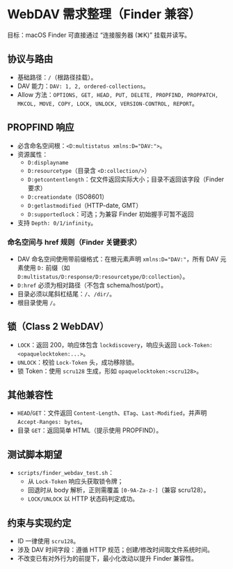 # WebDAV 需求整理（Finder 兼容）

目标：macOS Finder 可直接通过 “连接服务器 (⌘K)” 挂载并读写。

## 协议与路由
- 基础路径：`/`（根路径挂载）。
- DAV 能力：`DAV: 1, 2, ordered-collections`。
- Allow 方法：`OPTIONS, GET, HEAD, PUT, DELETE, PROPFIND, PROPPATCH, MKCOL, MOVE, COPY, LOCK, UNLOCK, VERSION-CONTROL, REPORT`。

## PROPFIND 响应
- 必含命名空间根：`<D:multistatus xmlns:D="DAV:">`。
- 资源属性：
  - `D:displayname`
  - `D:resourcetype`（目录含 `<D:collection/>`）
  - `D:getcontentlength`：仅文件返回实际大小；目录不返回该字段（Finder 要求）
  - `D:creationdate`（ISO8601）
  - `D:getlastmodified`（HTTP-date, GMT）
  - `D:supportedlock`：可选；为兼容 Finder 初始握手可暂不返回
- 支持 `Depth: 0/1/infinity`。

### 命名空间与 href 规则（Finder 关键要求）
- DAV 命名空间使用带前缀格式：在根元素声明 `xmlns:D="DAV:"`，所有 DAV 元素使用 `D:` 前缀（如 `D:multistatus/D:response/D:resourcetype/D:collection`）。
- `D:href` 必须为相对路径（不包含 schema/host/port）。
- 目录必须以尾斜杠结尾：`/`、`/dir/`。
- 根目录使用 `/`。

## 锁（Class 2 WebDAV）
- `LOCK`：返回 200，响应体包含 `lockdiscovery`，响应头返回 `Lock-Token: <opaquelocktoken:...>`。
- `UNLOCK`：校验 `Lock-Token` 头，成功移除锁。
- 锁 Token：使用 `scru128` 生成，形如 `opaquelocktoken:<scru128>`。

## 其他兼容性
- `HEAD`/`GET`：文件返回 `Content-Length`、`ETag`、`Last-Modified`，并声明 `Accept-Ranges: bytes`。
- 目录 `GET`：返回简单 HTML（提示使用 PROPFIND）。

## 测试脚本期望
- `scripts/finder_webdav_test.sh`：
  - 从 `Lock-Token` 响应头获取锁令牌；
  - 回退时从 body 解析，正则需覆盖 `[0-9A-Za-z-]`（兼容 scru128）。
  - `LOCK/UNLOCK` 以 HTTP 状态码判定成功。

## 约束与实现约定
- ID 一律使用 `scru128`。
- 涉及 DAV 时间字段：遵循 HTTP 规范；创建/修改时间取文件系统时间。
- 不改变已有对外行为的前提下，最小化改动以提升 Finder 兼容性。
